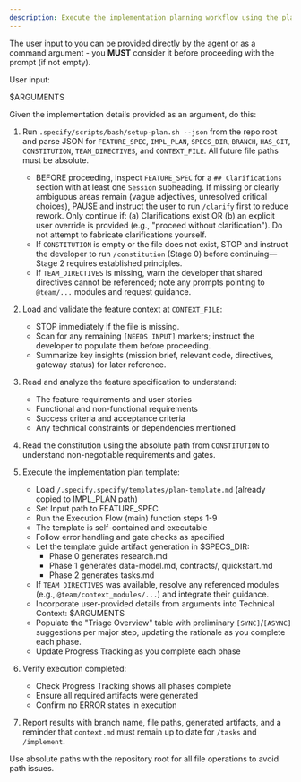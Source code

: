 ```yaml
---
description: Execute the implementation planning workflow using the plan template to generate design artifacts.
---
```


The user input to you can be provided directly by the agent or as a command argument - you **MUST** consider it before proceeding with the prompt (if not empty).

User input:

$ARGUMENTS

Given the implementation details provided as an argument, do this:

1. Run `.specify/scripts/bash/setup-plan.sh --json` from the repo root and parse JSON for `FEATURE_SPEC`, `IMPL_PLAN`, `SPECS_DIR`, `BRANCH`, `HAS_GIT`, `CONSTITUTION`, `TEAM_DIRECTIVES`, and `CONTEXT_FILE`. All future file paths must be absolute.
   - BEFORE proceeding, inspect `FEATURE_SPEC` for a `## Clarifications` section with at least one `Session` subheading. If missing or clearly ambiguous areas remain (vague adjectives, unresolved critical choices), PAUSE and instruct the user to run `/clarify` first to reduce rework. Only continue if: (a) Clarifications exist OR (b) an explicit user override is provided (e.g., "proceed without clarification"). Do not attempt to fabricate clarifications yourself.
   - If `CONSTITUTION` is empty or the file does not exist, STOP and instruct the developer to run `/constitution` (Stage 0) before continuing—Stage 2 requires established principles.
   - If `TEAM_DIRECTIVES` is missing, warn the developer that shared directives cannot be referenced; note any prompts pointing to `@team/...` modules and request guidance.
2. Load and validate the feature context at `CONTEXT_FILE`:
   - STOP immediately if the file is missing.
   - Scan for any remaining `[NEEDS INPUT]` markers; instruct the developer to populate them before proceeding.
   - Summarize key insights (mission brief, relevant code, directives, gateway status) for later reference.

3. Read and analyze the feature specification to understand:
   - The feature requirements and user stories
   - Functional and non-functional requirements
   - Success criteria and acceptance criteria
   - Any technical constraints or dependencies mentioned

4. Read the constitution using the absolute path from `CONSTITUTION` to understand non-negotiable requirements and gates.

5. Execute the implementation plan template:
   - Load `/.specify.specify/templates/plan-template.md` (already copied to IMPL_PLAN path)
   - Set Input path to FEATURE_SPEC
   - Run the Execution Flow (main) function steps 1-9
   - The template is self-contained and executable
   - Follow error handling and gate checks as specified
   - Let the template guide artifact generation in $SPECS_DIR:
     * Phase 0 generates research.md
     * Phase 1 generates data-model.md, contracts/, quickstart.md
     * Phase 2 generates tasks.md
   - If `TEAM_DIRECTIVES` was available, resolve any referenced modules (e.g., `@team/context_modules/...`) and integrate their guidance.
   - Incorporate user-provided details from arguments into Technical Context: $ARGUMENTS
   - Populate the "Triage Overview" table with preliminary `[SYNC]`/`[ASYNC]` suggestions per major step, updating the rationale as you complete each phase.
   - Update Progress Tracking as you complete each phase

6. Verify execution completed:
   - Check Progress Tracking shows all phases complete
   - Ensure all required artifacts were generated
   - Confirm no ERROR states in execution

7. Report results with branch name, file paths, generated artifacts, and a reminder that `context.md` must remain up to date for `/tasks` and `/implement`.

Use absolute paths with the repository root for all file operations to avoid path issues.
